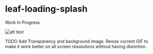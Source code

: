 # leaf-loading-splash
Work In Progress

![alt text](https://github.com/smokey5787/leaf-loading-splash/blob/main/leaf-loading-fast.gif "preview")

TODO
Add Transparency and background image. Resize current GIF to make it work better on all screen resolutions without having distortion.
